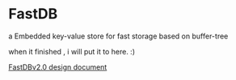 FastDB
======

a Embedded key-value store for fast storage based on buffer-tree

when it finished , i will put it to here. :)



<a href = 'http://www.lvpengcheng.com/documents/fastdb2.htm'>FastDBv2.0 design document</a><br/>
